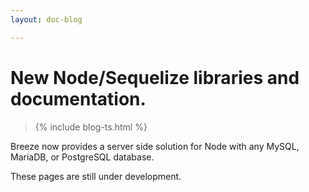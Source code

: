 ```yaml
---
layout: doc-blog

---
```

# New Node/Sequelize libraries and documentation. 

> {% include blog-ts.html %}

Breeze now provides a server side solution for Node with any MySQL, MariaDB, or PostgreSQL database.
 
<!-- more -->
 
These pages are still under development. 

